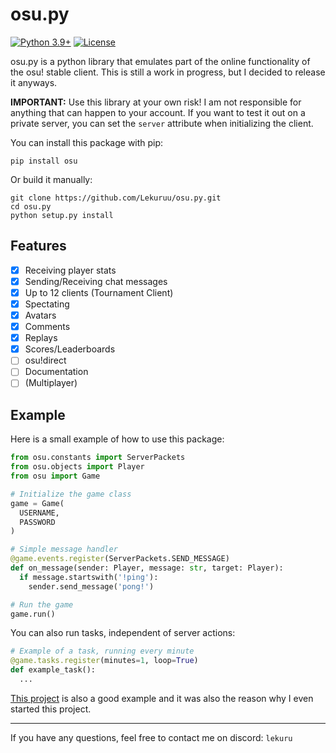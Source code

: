 # osu.py

[![Python 3.9+](https://img.shields.io/badge/python-3.9+-blue.svg)](https://www.python.org/downloads/)
[![License](https://img.shields.io/badge/license-GPL%203.0-green)](https://github.com/Lekuruu/osu.py/blob/main/LICENSE)

osu.py is a python library that emulates part of the online functionality of the osu! stable client.
This is still a work in progress, but I decided to release it anyways.

**IMPORTANT:**
Use this library at your own risk! I am not responsible for anything that can happen to your account. If you want to test it out on a private server, you can set the `server` attribute when initializing the client.

You can install this package with pip:

```shell
pip install osu
```

Or build it manually:

```shell
git clone https://github.com/Lekuruu/osu.py.git
cd osu.py
python setup.py install
```

## Features

- [x] Receiving player stats
- [x] Sending/Receiving chat messages
- [x] Up to 12 clients (Tournament Client)
- [x] Spectating
- [x] Avatars
- [x] Comments
- [x] Replays
- [x] Scores/Leaderboards
- [ ] osu!direct
- [ ] Documentation
- [ ] (Multiplayer)

## Example

Here is a small example of how to use this package:

```python
from osu.constants import ServerPackets
from osu.objects import Player
from osu import Game

# Initialize the game class
game = Game(
  USERNAME,
  PASSWORD
)

# Simple message handler
@game.events.register(ServerPackets.SEND_MESSAGE)
def on_message(sender: Player, message: str, target: Player):
  if message.startswith('!ping'):
    sender.send_message('pong!')

# Run the game
game.run()
```

You can also run tasks, independent of server actions:

```python
# Example of a task, running every minute
@game.tasks.register(minutes=1, loop=True)
def example_task():
  ...
```

[This project](https://github.com/Lekuruu/osu-recorder) is also a good example
and it was also the reason why I even started this project.

---

If you have any questions, feel free to contact me on discord: `lekuru`
